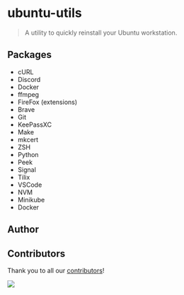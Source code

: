 # ubuntu-utils

> A utility to quickly reinstall your Ubuntu workstation.

## Packages
- cURL
- Discord
- Docker
- ffmpeg
- FireFox (extensions)
- Brave
- Git
- KeePassXC
- Make
- mkcert
- ZSH
- Python
- Peek
- Signal
- Tilix
- VSCode
- NVM
- Minikube
- Docker

## Author

## Contributors

Thank you to all our [contributors](https://github.com/wilmouths/ubuntu-utils/graphs/contributors)!

[![](https://contrib.rocks/image?repo=wilmouths/ubuntu-utils)](https://github.com/wilmouths/ubuntu-utils/graphs/contributors)